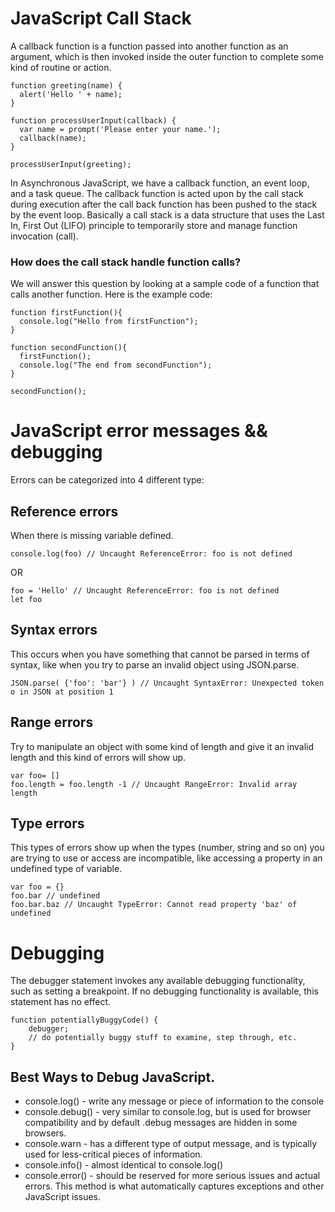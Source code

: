 # JavaScript Call Stack
A callback function is a function passed into another function as an argument, which is then invoked inside the outer function to complete some kind of routine or action.
```
function greeting(name) {
  alert('Hello ' + name);
}

function processUserInput(callback) {
  var name = prompt('Please enter your name.');
  callback(name);
}

processUserInput(greeting);
```
In Asynchronous JavaScript, we have a callback function, an event loop, and a task queue. The callback function is acted upon by the call stack during execution after the call back function has been pushed to the stack by the event loop.
Basically a call stack is a data structure that uses the Last In, First Out (LIFO) principle to temporarily store and manage function invocation (call).

### How does the call stack handle function calls?
We will answer this question by looking at a sample code of a function that calls another function. Here is the example code:
```
function firstFunction(){
  console.log("Hello from firstFunction");
}

function secondFunction(){
  firstFunction();
  console.log("The end from secondFunction");
}

secondFunction();
```

# JavaScript error messages && debugging
Errors can be categorized into 4 different type:  

## Reference errors
When there is missing variable defined.
```
console.log(foo) // Uncaught ReferenceError: foo is not defined
```
OR
```
foo = 'Hello' // Uncaught ReferenceError: foo is not defined
let foo
```
## Syntax errors
This occurs when you have something that cannot be parsed in terms of syntax, like when you try to parse an invalid object using JSON.parse.
```
JSON.parse( {'foo': 'bar'} ) // Uncaught SyntaxError: Unexpected token o in JSON at position 1
```
## Range errors
Try to manipulate an object with some kind of length and give it an invalid length and this kind of errors will show up.
```
var foo= []
foo.length = foo.length -1 // Uncaught RangeError: Invalid array length
```
## Type errors
This types of errors show up when the types (number, string and so on) you are trying to use or access are incompatible, like accessing a property in an undefined type of variable.
```
var foo = {}
foo.bar // undefined
foo.bar.baz // Uncaught TypeError: Cannot read property 'baz' of undefined
```
# Debugging
The debugger statement invokes any available debugging functionality, such as setting a breakpoint. If no debugging functionality is available, this statement has no effect.
```
function potentiallyBuggyCode() {
    debugger;
    // do potentially buggy stuff to examine, step through, etc.
}
```
## Best Ways to Debug JavaScript.
- console.log() - write any message or piece of information to the console
- console.debug() - very similar to console.log, but is used for browser compatibility and by default .debug messages are hidden in some browsers.
- console.warn - has a different type of output message, and is typically used for less-critical pieces of information.
- console.info() - almost identical to console.log()
- console.error() - should be reserved for more serious issues and actual errors. This method is what automatically captures exceptions and other JavaScript issues. 
